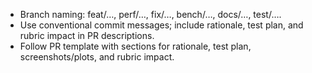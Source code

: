 - Branch naming: feat/…, perf/…, fix/…, bench/…, docs/…, test/….
- Use conventional commit messages; include rationale, test plan, and rubric impact in PR descriptions.
- Follow PR template with sections for rationale, test plan, screenshots/plots, and rubric impact.
